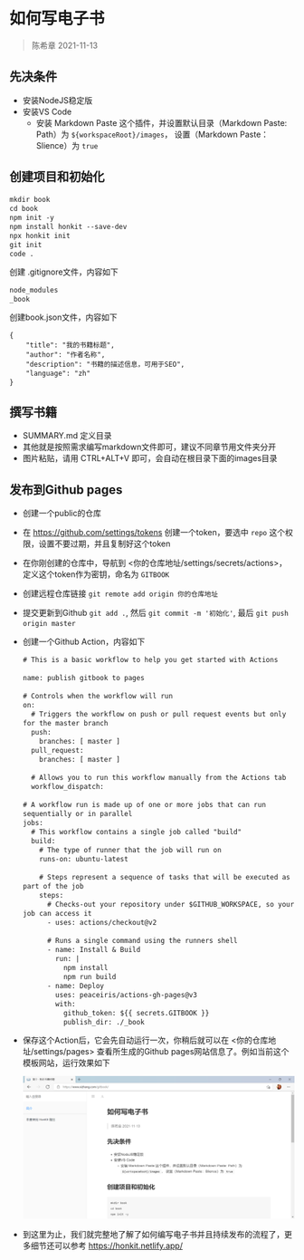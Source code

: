 # 如何写电子书
> 陈希章 2021-11-13

## 先决条件
- 安装NodeJS稳定版
- 安装VS Code
    - 安装 Markdown Paste 这个插件，并设置默认目录（Markdown Paste: Path）为 `${workspaceRoot}/images`， 设置（Markdown Paste：Slience）为 `true`

## 创建项目和初始化

```
mkdir book
cd book
npm init -y
npm install honkit --save-dev
npx honkit init
git init
code .
```

创建 .gitignore文件，内容如下

```
node_modules
_book
```

创建book.json文件，内容如下
```
{
    "title": "我的书籍标题",
    "author": "作者名称",
    "description": "书籍的描述信息，可用于SEO",
    "language": "zh"
}
```
## 撰写书籍

- SUMMARY.md 定义目录
- 其他就是按照需求编写markdown文件即可，建议不同章节用文件夹分开
- 图片粘贴，请用 CTRL+ALT+V 即可，会自动在根目录下面的images目录

## 发布到Github pages

- 创建一个public的仓库
- 在 <https://github.com/settings/tokens> 创建一个token，要选中 `repo` 这个权限，设置不要过期，并且复制好这个token
- 在你刚创建的仓库中，导航到 <你的仓库地址/settings/secrets/actions>，定义这个token作为密钥，命名为 `GITBOOK`
- 创建远程仓库链接 `git remote add origin 你的仓库地址`
- 提交更新到Github `git add .`, 然后 `git commit -m '初始化'`, 最后 `git push origin master`
- 创建一个Github Action，内容如下
    ```
    # This is a basic workflow to help you get started with Actions

    name: publish gitbook to pages

    # Controls when the workflow will run
    on:
      # Triggers the workflow on push or pull request events but only for the master branch
      push:
        branches: [ master ]
      pull_request:
        branches: [ master ]

      # Allows you to run this workflow manually from the Actions tab
      workflow_dispatch:

    # A workflow run is made up of one or more jobs that can run sequentially or in parallel
    jobs:
      # This workflow contains a single job called "build"
      build:
        # The type of runner that the job will run on
        runs-on: ubuntu-latest

        # Steps represent a sequence of tasks that will be executed as part of the job
        steps:
          # Checks-out your repository under $GITHUB_WORKSPACE, so your job can access it
          - uses: actions/checkout@v2

          # Runs a single command using the runners shell
          - name: Install & Build
            run: |
              npm install
              npm run build
          - name: Deploy
            uses: peaceiris/actions-gh-pages@v3
            with:
              github_token: ${{ secrets.GITBOOK }}
              publish_dir: ./_book
    ```
    
- 保存这个Action后，它会先自动运行一次，你稍后就可以在 <你的仓库地址/settings/pages> 查看所生成的Github pages网站信息了。例如当前这个模板网站，运行效果如下

    ![](images/2021-11-13-10-14-03.png)

- 到这里为止，我们就完整地了解了如何编写电子书并且持续发布的流程了，更多细节还可以参考 <https://honkit.netlify.app/>
